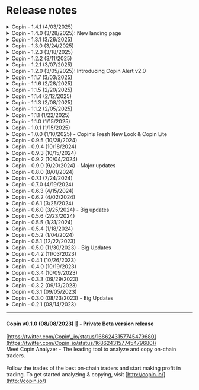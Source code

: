 # Release notes



<details>

<summary>Copin - 1.4.1 (4/03/2025)</summary>

**News**

* Copin Alert: Implement Custom Group Traders Alert

**Bugs**

* Copin Alert: Missing some Closed notification&#x20;
* Copin Alert: Bug. Block action that links multi Copin account with Direct Telegram account
* Bug. DYDX has pairs with long names - causing a broken layout &#x20;

**Improvements**

* Copin Alert: Implement new flow UX for custom alert
* Filter size OI page&#x20;
* IMP. Fix empty space when open keyboard on iOS device
* IMP. Copin Lite UI/UX when not login
* IMP. Maintain Live Trades&#x20;
* IMP. Scroll for opening positions on tablet&#x20;

</details>

<details>

<summary>Copin - 1.4.0 (3/28/2025): New landing page</summary>

* Release new landing page

</details>

<details>

<summary>Copin - 1.3.1 (3/26/2025)</summary>

**Bug Fixes**

* Copin Lite\_Cannot close copy position with TRUMP pair and some pickup pair.
* Copy trade\_ Copy position is kept on Copin with size = 0.
* Fix missing raw data DYDX.

</details>

<details>

<summary>Copin - 1.3.0 (3/24/2025)</summary>

**News**

* Public data support for **HoldStation (Bera)**.

**Improvements & fixes**

* Added new pairs for GMX\_V2 and dYdX.
* Hotfix for Copin Lite: Fixed issue preventing copy position closure for **TRUMP** and some pickup pairs.

</details>

<details>

<summary>Copin - 1.2.3 (3/18/2025)</summary>

* IMP. Change logic for activity log "User isn't in position" - BE
* IMP. Copin Lite Opening position v2 - BE
* IMP. Delete / edit all copy trade - FE
* IMP. Bulk update copy trade - Clean UI and Fix - FE
* IMP. Fix Pyth Worker (COP2-1682)
* Data. Close copy position for Copin Lite - BE
* Bug. Fix calc PnL for copying 1000PEPE, 1000BONK,... on Hyperliquid API - FE

</details>

<details>

<summary>Copin - 1.2.2 (3/11/2025)</summary>

* Bug. Hotfix\_Alert Watchlist\_Search to Add traders\_When searching for "0x8" returns a list of traders that includes Traders in some protocols that are not yet public
* IMP. Show warning data for dYdX exchange (temp fix) - FE
* Switch Alert BOT

</details>

<details>

<summary>Copin - 1.2.1 (3/07/2025)</summary>

**News**

* Integrate GMX (SOL) data

**Improvements**

* Realtime Hyperliquid alert for VIP user
* Mobile Style & Scroll Fix: Smoother style selection and scrolling on mobile (FE).
* Enhanced Trader Alerts: Improved alerts to prevent missed notifications.

**Bug Fixes**

* HMX Notification Bug: Fixed issue where traders didn’t receive notifications after closing positions on HMX.
* Duplicate Copytrade Settings: Resolved hotfix for duplicate copytrade settings.

</details>

<details>

<summary>Copin - 1.2.0 (3/05/2025): Introducing Copin Alert v2.0</summary>

We’re excited to launch Copin Alert v2.0, a major upgrade to one of **Copin’s core features**, designed to keep traders ahead with **real-time, precision alerts from 50+ perpdexs** via **Telegram** & **Webhook**.

[https://x.com/Copin\_io/status/1897233337166746061](https://x.com/Copin_io/status/1897233337166746061)

</details>

<details>

<summary>Copin - 1.1.7 (3/03/2025)</summary>

**Fixes**

* Fixed Lite\_Mobile\_Copy showing `[Close]` instead of `[Mismatch]` when position match is missing.
* Resolved Deposit/Withdraw popup reappearing on login in Copin Lite.

**Improvements**

* Optimized performance for "Trader Favorite - HL Order Fills."
* Enhanced UX for scrollable history page.
* Added filter for pair-specific HL Order Fills.
* Ignored DCP for Synthetix V2/V3 on FE.

</details>

<details>

<summary>Copin - 1.1.6 (2/28/2025)</summary>

**Fixes:**

* Fixed position details in Onchain Copin Lite.
* Stopped wallet screen from auto-scrolling to the top.
* Improved Copytrade in Copin Lite.
* Removed duplicate Telegram messages.
* Restored missing Hyperliquid trading alerts.

</details>

<details>

<summary>Copin - 1.1.5 (2/20/2025)</summary>

**Improvements & Enhancements**

* Faster Copy Trade Sync: Implemented queue & multi-threading to optimize PnL synchronization for copied trades.
* Better Image Management: Now fetching images directly from the server for easier asset handling.
* NFT Subscription Update: Added minted NFT count display on the subscription page.
* Withdrawal Confirmation: Added a confirmation popup when users withdraw funds on Copin Lite.
* Enhanced Tooltips content on trader details page

**Hotfixes & Bug Fixes**

* Bybit Copy Trade: Fixed "Quantity Invalid" error when executing copy trades.
* Protocol Performance: Optimized rerendering to improve loading speed, especially on low-performance computers.
* HMX - Zeno: Resolved PnL calculation issues for liquidated positions.
* GMX Orders: Fixed missing order data for improved trade accuracy.

</details>

<details>

<summary>Copin - 1.1.4 (2/12/2025)</summary>

* Implement new API for copied traders
* Show Open Interest & MAU parameters in protocol picker
* Improve UX: Adding copy management drawer to trader details page
* Time format switch (time/relative) on History (Trader Profile page)
* Allow copy trade for all DEGEN pairs (ex: SOLDEGEN, BTCDEGEN, ...)
* Added "FILLS" info tab to trader details page for Hyperliquid
* Some UI/UX bugs/issues need to be improved

</details>

<details>

<summary>Copin - 1.1.3 (2/08/2025)</summary>

* Allow export csv data for Premium & VIP user
* Hot-fix: Cannot load thumbnail share
* Hot-fix: Trade HYPE pair but API returns list of indexTokens including ANIME, MELANIA, VINE

</details>

<details>

<summary>Copin - 1.1.2 (2/05/2025)</summary>

* Copy trading is now enabled for traders on KiloEx (Base) and Unidex (Arb), providing more opportunities to follow top traders.
* Disabled the hourly chart in perpdex details to improve platform stability and usability.
* Hotfixes: Resolved MetaMask connection errors on certain devices.

</details>

<details>

<summary>Copin - 1.1.1 (1/22/2025)</summary>

**1. Copin Alert v2.0.1**

\- Updated interface for a smoother experience, paving the way for users to flexibly and powerfully customize alerts in the future.

\- Start exploring now: [https://app.copin.io/settings/alert-list](https://app.copin.io/settings/alert-list)

**2. Copin Lite v0.2.0**

This update enhances usability and onboarding with the following improvements:

\- Added trader filters for tables, including open positions, history, and activities.

\- Enabled switching between list view and table view on mobile for easier navigation of open positions, history, and activities.

\- Introduced a Mission Widget to simplify user onboarding with 3 steps: Copy 2 traders, deposit funds and enable alerts.&#x20;

\- Added support for viewing real-time opening positions.

\- Added the ability to unlink mismatched orders between off-chain and on-chain data.

**3. Copy trade is now enabled for Holdstation, providing users with even more trading opportunities.**

Log in now to explore these updates! Thank you for being part of Copin!

</details>

<details>

<summary>Copin - 1.1.0 (1/15/2025)</summary>

📢 Product Update: Copin v1.1.0

**A. New Features**

**1. Perp Explorer**

\- Four new charts have been added to the Perp Detail Page, include: Top volume by pair, Top PnL by pair, Open Interest by pair, Trader activity intensity (by day & hour)

\- Link: [https://app.copin.io/perp-explorer/gmx\_v2 ](https://app.copin.io/perp-explorer/gmx_v2)

**2. Copin Alert Bot**

\- Redesigned with a new structure and updated content for a smoother experience.

\- Alerts can now be enabled for all integrated perpdex platforms (excluding Hyperliquid).

**B. Integrations**

&#x31;**. Pingu Data Integration**

Data from Pingu Exchange is now fully integrated.

Link: [https://app.copin.io/explorer?protocol=PINGU\_ARB](https://app.copin.io/explorer?protocol=PINGU_ARB)

**2. Expanded Copy Trade Support, include:**

\- Foxify

\- BMX Classic

\- Polynomial L2

\- Apollox Base

**C. Improvements**

**1. Copy Trade Settings Update**

\- Added a setting to enable only LONG or only SHORT copy trades.

\- Note: If "only LONG" is enabled and a SHORT trade is copied, the trade will be skipped without generating notifications or activity logs.

</details>

<details>

<summary>Copin - 1.0.1 (1/15/2025)</summary>

We’re excited to share the latest updates in Copin v1.0.1, focused on improving functionality and enhancing your experience:

**1. Account Limited Mechanism for Copy Trade via Hyperliquid (Copin Lite):**

\- No size limit for copy trading.

\- No restriction on the number of hot traders you can follow.

Note: Size limits, if applied, are calculated based on the total copy trades of the respective trader.

**2. Improved Statistics Refresh Time:**

Statistics now refresh every 15 minutes instead of daily, providing timely and accurate insights into trading performance.

</details>

<details>

<summary>Copin - 1.0.0 (1/10/2025) - Copin’s Fresh New Look &#x26; Copin Lite</summary>

![](../.gitbook/assets/telegram-cloud-photo-size-5-6053356920670109346-y.jpg)

We’ve made some exciting updates to improve our interface and make your experience even smoother.

**What’s New?**

1. A Clearer Font: We’ve introduced a new font that’s easier to read, so you can quickly catch the numbers, charts, and info that matter most.
2. A Cleaner Design: The platform has been updated to look more consistent and user-friendly, making everything easier to find and use.
3. We're excited to announce the launch of **Copin Lite**! The easiest way to get started with copy trading – designed for newcomers to crypto. ➡️ Start your journey here: https://app.copin.io/lite

**Why It Matters?**

This isn’t just a visual update—it’s about creating a space where you feel confident and focused. We want you to enjoy using Copin every step of the way.

</details>

<details>

<summary>Copin - 0.9.5 (10/28/2024)</summary>

* Integrate DYDX&#x20;
* Integrate BSX
* Integrate Unidex
* Copy trade via Hyperliquid
* Some hotfixs

</details>

<details>

<summary>Copin - 0.9.4 (10/18/2024)</summary>

* Referral claim reward
* Referral lastest activities
* Sync real PNL from CEXs
* Fix some bugs

</details>

<details>

<summary>Copin - 0.9.3 (10/15/2024)</summary>

* Referral program: New UI updates, Add Referral Code, Custom Referral Code (Premium User), Recent Activities, Statistics
* Implement connect Metamask on mobile browser
* Improve: New table for display large data
* Add new market KiloEx & gTrade - FE
* Improve: Show fees on trader bar chart&#x20;
* Improve: Toggle dropdown for protocol picker&#x20;
* Add disclaimer when create DCP wallet&#x20;
* Update new pair \[KiloEx, Mummy, GNS, GMXv2]&#x20;
* Remove the blocking of actions that touch fulltime data for Basic users: View All Time Data, Compare Trader with All Time data&#x20;
* DCP Wallet\_Investigate & hotfix switch chain with disconnect wallet&#x20;

</details>

<details>

<summary>Copin - 0.9.2 (10/04/2024)</summary>

* Improve search, protocol picker
* Update the Result Estimated in Trader Explorer page
* Update market filter in Trade Explorer & Open Interest page
* Update url for home, Explorer, Open Interest, favourite page
* Apply Pair (symbol) for positions & position statistics
* Apply pair for copy position & backtest
* Add new pair: POL, RDNT, FLUX, NEIRO, SUNDOG, CAT, BABYDOGE

</details>

<details>

<summary>Copin - 0.9.0 (9/20/2024) - Major updates</summary>

* **Revamped New Search**: Enjoy a new interface and improved user experience for searching. With more information available and added shortcuts, you can search faster and more flexibly than ever before.
* **Explore and Analyze On-Chain Traders across all Perp DEXs**: Users can now explore and analyze all on-chain traders across all Perp DEXs simultaneously on the following pages: Homepage, Trader Explorer, Open Interest, and Trader Favorite. This feature allows you to quickly find traders that match your personal needs across all Perp DEXs at once. **\[Major update]**
* **New Protocol Picker**: Users can now select one, multiple, or all protocols at the same time, streamlining your trading process.
* **Copier Ranking v0.1**: Introducing the PnL ranking for all copiers, displayed by daily, weekly, monthly, 60-day, and all-time performance: [https://app.copin.io/copier-leaderboard](https://app.copin.io/copier-leaderboard)
* **Data Integration and New Perp DEXs**: We have integrated new data and added new Perp DEXs, including:
  * Hyperliquid: Users can filter and search for traders with data sourced from August 27, 2024.
  * Synfuture
  * Mummy Finance
  * Rollie Finance
* **Copy-Trading Integration**: Users can now copy-trade from six Perp DEXs through the DCP gTrade liquidity source, including ApolloX, HMX, KiloEx, Rollie, Vela, and Mummy.

</details>

<details>

<summary>Copin - 0.8.0 (8/01/2024)</summary>

* Premium users can now clone copy trades from one wallet to another for greater flexibility.
* Users can now engage in on-chain copy-trading and claim fee rebate rewards via gTrade. Learn more at Fee Rebate Rewards: [https://app.copin.io/fee-rebate/gns](https://app.copin.io/fee-rebate/gns)
* The price for premium NFTs has been updated from 0.01 ETH to 0.03 ETH.
* Premium users can now create multiple copies within copy management, allowing for more efficient trading strategies.
* We've updated the chart to provide real-time data for open positions, enhancing your copy-trading experience.
* New Trading Pairs Added: New pairs are now available for gTrade, GMX V2, Vela, and Synthetix V3.
* Additional parameters have been added to the Stats page. Check it out at Stats: [https://app.copin.io/stats](https://app.copin.io/stats)

Thank you for being a part of our community. We’re committed to continuously improving your experience on Copin.io!

</details>

<details>

<summary>Copin - 0.7.1 (7/24/2024)</summary>

* **New Trader Profile and Wallet Management UI**: Easily analyze and compare a trader's performance across different platforms; efficiently manage wallets.
* **Support for Trader Tracking on Multiple Platforms**: Now includes Blast, BNB, Base, Avalanche, Polygon, Fantom, Linea, Mode, Level Finance, EquationDAO, Vela Exchange, LogX Trade, MYX Finance, DexToro, LogX Trade, HMX, and CyberDEX.
* **Copy-Trade Integrations**: Integrated with GMXv2, Avantisfi, CyberDEX, Vela Exchange, EquationDAO, and HMX.
* **Exchange Integrations**: Bybit, Gate.io, and OKX are now integrated with Copin for easy copy trading.
* **Introducing VIP Subscription Plan**

</details>

<details>

<summary>Copin - 0.7.0 (4/19/2024)</summary>

* Introducing VIP Subscription Plan. Copin is excited to announce the launch of our VIP Subscription Plan, exclusively designed for Copin VIPs:&#x20;
  * Access trader data sources on Perpetual DEX across 5 platforms: GMX, GMXV2, Kwenta, Polynomial, gTrade, Level Finance, and more, with early access to our data indexing.&#x20;
  * Smooth connection to CEX accounts across 6 exchanges (BingX, Bitget, OKX, Gate, ByBit, Binance) (Live on 1st May)&#x20;
  * Explore our platform at https://vip.copin.io/ with enhanced management tools.&#x20;
  * Enjoy increased copy sizes if you refer to Copin on CEX.&#x20;
  * Especially, VIPs can have a maximum copy size of $2,000,000 if they refer Copin on CEX.

- Easily track all Level\_\_Finance traders from Level (Arbitrum) on app.copin.io

![](<../.gitbook/assets/image (145).png>)![](<../.gitbook/assets/image (146).png>)![](<../.gitbook/assets/image (147).png>)

</details>

<details>

<summary>Copin - 0.6.3 (4/15/2024)</summary>

* New Wallet Management UI.&#x20;
* Add new pairs in GNS: ONDO, MNT, HBAR, KAS, BEAM, RONIN, ENA, W.
* Add more support chains: Blast, BNB, Base, Avalanche, Polygon, Fantom, Linea, Mode.&#x20;
* Format decimal token price depends on pair. Token prices on trading pairs will now be displayed correctly in the corresponding decimal amount

![](<../.gitbook/assets/image (142).png>)![](<../.gitbook/assets/image (143).png>)

![](<../.gitbook/assets/image (144).png>)

</details>

<details>

<summary>Copin - 0.6.2 (4/02/2024)</summary>

* New trader profile - Easily analyze and compare a trader's performance across different platforms at the same time.
* GMX V2 copy trade - Increase your profits by copying trades from new traders on GMX V2.

![](<../.gitbook/assets/image (138).png>)![](<../.gitbook/assets/image (139).png>)![](<../.gitbook/assets/image (140).png>)

</details>

<details>

<summary>Copin - 0.6.1 (3/25/2024)</summary>

* Trade safer with Skip Low Risk: Helps you avoid copying trades with unexpectedly low leverage.
* Easy-to-track copy trading history with advanced filtering by wallet and status: Easily manage your past trades to gain valuable insights and stay in control of your portfolio.
* Explore the new GMX V2 pair: Boost your trading profit with the exciting new OP pair.
* Discover new GNS pairs: We've added new pairs to help you explore new opportunities, including STRK, DYM, NTRN, PYTH, SC, WIF, PIXEL, JTO, MAVIA, MYRO, and STG.
* Added Alert BOT for GNS protocol traders: Stay updated on your favorite traders' latest trades with Alert BOT for GNS.
* Bitget integration for copy trade: Connect your Bitget account to Copin for copy trade and get a 10% transaction fee rebate with code: 1qlg

<img src="../.gitbook/assets/image (80).png" alt="" data-size="original">

</details>

<details>

<summary>Copin - 0.6.0 (3/25/2024) - Big updates</summary>

* Indexed trader data from GainsNetwork on Arbitrum&#x20;
* Started supporting Bitget for hybrid copy-trading in internal testing Try now

![](<../.gitbook/assets/image (1) (1) (1) (1) (1).png>)

</details>

<details>

<summary>Copin - 0.5.6 (2/23/2024)</summary>

* Optimized display of position duration
* Support expanding open positions to view more detailed information
* Optimized position URLs to be viewable via transaction hash
* Display additional 24-hour changes in open interest by markets

![](<../.gitbook/assets/image (24).png>)

</details>

<details>

<summary>Copin - 0.5.5 (1/31/2024)</summary>

* Implemented Stop Loss / Take Profit by percent feature.
* Improved UX/UI for Open Interest by markets.
* Modified "Force-close" BingX copy position to "Unlink" and added missing closed type.
* Aligned backtest interface and parameters with copy trading.
* Enhanced loading speed for positions in the token preference - trader profile section.
* Implemented position details by transaction hash.
* Introduced new integration: GMX V2.

<img src="../.gitbook/assets/image (79).png" alt="" data-size="original">

</details>

<details>

<summary>Copin - 0.5.4 (1/18/2024)</summary>

* Implemented copy trade, wallet, and position change logs.
* New Feature: Open interest by markets for enhanced analysis.
* Refreshed homepage look & feel.
* Various UX & system optimizations.

![](<../.gitbook/assets/image (2) (1) (1) (1) (1) (1) (1).png>)

</details>

<details>

<summary>Copin - 0.5.2 (1/04/2024)</summary>

* New feature: Token preferences in trader profile
* Take profit for copytrade implementation
* Added closed type in copy position history
* Improving table UIs of copy trades management, copy positions & activities
* Improving Copin Subscription extending experience
* And some system optimization

<img src="../.gitbook/assets/image (74).png" alt="" data-size="original">

</details>

<details>

<summary>Copin - 0.5.1 (12/22/2023)</summary>

* Supporting search trader by smart account & search position by tx hash
* Remaking top opening: top open interest with bubble chart, sorting by newest, PnL, or volume
* Simplify copy trade form
* Copy trade stop-loss tracking improvement
* New mechanism to sync position copy trade implementation
* Limiting copy position by bingX wallet, trader, pair and position side
* Supporting unlink telegram account action
* Supporting grid view for trader stats
* Sorting copy wallets by number of active copy trades as default
* API performance improvement

<img src="../.gitbook/assets/image (1) (1) (1) (1) (1) (1) (1) (1) (1) (1) (1).png" alt="" data-size="original">

</details>

<details>

<summary>Copin - 0.5.0 (11/30/2023) - Big Updates</summary>

* Detailed percentile ranking with trader comparision
* Mobile UX/UI responsive optimization
* Now you can get alert from your copy trade orders & whatever traders you want, using Telegram Bot
* We've worked sooo hard to bring the most accurate data for Kwenta
* Polynomial data has appeared on Copin! Hope you will find some good traders on this protocol
* In this version, we official launch the Premium Plan, you can upgrade from Basic Plan by mint **NFT Subscription**. All of below features only available for Premium user:
  * Customize fields in percentile ranking radar chart
  * Find similar traders
  * Traders all time statistics&#x20;

\=============================================================&#x20;

Hope you enjoy this updates!

![](<../.gitbook/assets/image (23) (1).png>)

</details>

<details>

<summary>Copin - 0.4.2 (11/03/2023)</summary>

* Changing copy trading experience: Create a wallet with an API key, avoid re-entering multiple times
* New feature: Leaderboard
* New feature: Activity logs. We will record all your copy trading actions. You can check it here: [https://app.copin.io/me/activity](https://app.copin.io/me/activity)
* Supporting more web3 wallets: Trust Wallet, Coinbase, Wallet Connect, ...
* Some UX enhancements & technical optimizations

![](<../.gitbook/assets/image (21) (1).png>)

</details>

<details>

<summary>Copin - 0.4.1 (10/26/2023)</summary>

* Making the position sharing link be more friendly
* Improving SEO contents
* In mobile, moving actions of trader profile to top
* Fixing some issues related to Safari
* Technical performance improvements

</details>

<details>

<summary>Copin - 0.4.0 (10/19/2023)</summary>

* Adding percentile ranking filters in explorer
* Now you can filter ranking chart by 7 / 15 / 30 / 60 days performance
* Opening Copytrade on Kwenta. Let's find some g0d traders!!
* Changing ROI to Avg ROI to avoid misunderstanding
* Some technical & experience enhancements

<img src="../.gitbook/assets/image (1) (1) (1) (1) (1) (1) (1) (1) (1) (1) (1) (1) (1) (1) (1) (1).png" alt="" data-size="original">

</details>

<details>

<summary>Copin - 0.3.4 (10/09/2023) </summary>

* Sharing position details with chart image
* Optimizing copytrade management experience
* Filtering copytrade history by traders
* Improving position chart experience
* Allows closing suspended orders in the Opening Positions section
* Moving limit opening positions setting to Opening Positions section
* Various Technical Enhancements
* And, we're trying copytrade on Kwenta. All of you will experience it, soon!

<img src="https://media.discordapp.net/attachments/1160885221206528000/1160885221403656252/share_opening_KWENTA_0x72b848b466107f248f15Dc9d46bAfA9e5FD86c550x2B3bb4c683BFc5239B029131EEf3B1d214478d9332155107061512_107061512.png?ex=6536499c&#x26;is=6523d49c&#x26;hm=9cc1b6681baf64295a57bce9dffcd1d0c7aa6fd8d6eb25a118d7d492d839961e&#x26;=&#x26;width=1624&#x26;height=852" alt="" data-size="original">

</details>

<details>

<summary>Copin - 0.3.3 (09/29/2023)</summary>

* Let's invite some friends using Copin! Referral feature has been release with promising benefits in the future. You can check your referral code here: [https://app.copin.io/me/referral](https://app.copin.io/me/referral)
* Tab experience enhancement
* Position chart experience enhancement
* Copytrade performance optimization
* Some fixes

</details>

<details>

<summary>Copin - 0.3.2 (09/13/2023)</summary>

* Now you can set max volume multiplier for each copytrade. (Eg: initial volume is $100, max volume multiplier = 3 => max volume is $300)
* Added new config for account: max opening positions per API Key
* Skip new interest having leverage lower than copytrade settings
* Added basic / premium account badge
* Fixed some bugs

<img src="https://media.discordapp.net/attachments/1151349682472230962/1151349682677760110/image.png?ex=653882f3&#x26;is=65260df3&#x26;hm=e73f2eebdf4b41d6136796a57533964a7f9aa3c98978910a827ff77170d583ef&#x26;=&#x26;width=852&#x26;height=458" alt="" data-size="original">\


</details>

<details>

<summary>Copin - 0.3.1  (09/05/2023)</summary>

* Trader profile sharing with PnL image
* Now you can easily share multi/single backtest results by sending links
* Enhancement price display for Meme tokens
* Added profit chart for copier's positions
* Added min/max/avg leverage in trader statistics
* Showed amount of loaded positions in trader history
* Fixed UI bugs of favorite & "copy won't work" in Safari
* Fixed bug missing statistics in favorite tab when changed chain
* And some optimizations

![](https://media.discordapp.net/attachments/1148540393160441869/1148540393860898836/9bck8Sq3.png?ex=65378518\&is=65251018\&hm=6a749fd607e983a42fe7dd38b592a03940d27130b11bcfeadf725987136dcf11&=\&width=1360\&height=714)

</details>

<details>

<summary>Copin - 0.3.0 (08/23/2023) - Big Updates</summary>

* Trader statistics enhancements:
  * You may now choose which fields to display.
  * Additionally, you can position your most crucial fields at the top of the table.
* Adding filter suggestions for newbies, quickly filtering by sets of recommended criteria. Moreover, you can find out the definition of trader statistics by hovering over them.
* Enabling copying when a user hovers over a trader's address.
* Supporting cloning the previous copytrade settings in copytrade form.
* Re-layout copytrade and backtest. This new layout will make it easy for you to enter settings and understand their effects.
* Single backtest now supports opening multiple tabs for strategy comparison.
* Adding "Max volume multiplier" to backtest form & backtest results. This is our first experiment to reduce risk for risky traders.
* Enhancing backtest results with copy volume recommendations and trading fund tier rankings.
* In multiple backtesting, you can add more traders by entering their addresses, and filter the backtest results by the statistics you want
* And for those of you who don't understand what a backtest is, we have a tour guide to help you out.
* Now favorites can take notes, helping you to remember why you added a trader to your favorites list.
* Making trader history expandable to see more information.
* Moving trader heatmap activity to trader history section.
* Some of my profile v2 enhancements & bug fixes.
* **Finally, this version's AMAZING FEATURE: Now we support multichain for Copin Analyzer! Kwenta Protocol is the second protocol we added. And the third? It depends on your votes** ![😉](https://discord.com/assets/2e41bfdeba797283ee9da9bb439c3ece.svg)\
  \
  `Thanks for using Copin. Your contributions and feedback are our motivation. Love you all`

</details>

<details>

<summary>Copin - 0.2.1 (08/14/2023)</summary>

* New My Profile, a powerful interface for managing your copy trades
* Now you can copy address when hovering trader's address in Trader Explorer
* New score radar chart in Trader Profile, showing trader's trading style
* Positions chart zooms to the last trade if having
* Showed available margin balance on BingX (For Copier)
* And some improvements

</details>

***

#### Copin v0.1.0 (08/08/2023) 🍾 - Private Beta version release

[https://twitter.com/Copin\_io/status/1686243157745479680](https://twitter.com/Copin_io/status/1686243157745479680)\
\
Meet Copin Analyzer - The leading tool to analyze and copy on-chain traders.\
\
Follow the trades of the best on-chain traders and start making profit in trading. To get started analyzing & copying, visit [http://copin.io/](http://copin.io/)
